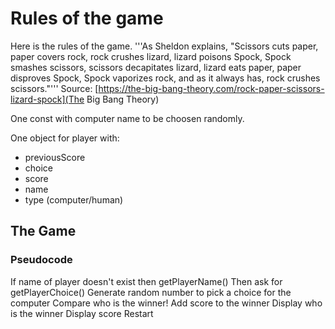 # Rules of the game

Here is the rules of the game.
'''As Sheldon explains, "Scissors cuts paper, paper covers rock, rock crushes lizard, lizard poisons Spock, Spock smashes scissors, scissors decapitates lizard, lizard eats paper, paper disproves Spock, Spock vaporizes rock, and as it always has, rock crushes scissors."'''
Source: [https://the-big-bang-theory.com/rock-paper-scissors-lizard-spock](The Big Bang Theory)

One const with computer name to be choosen randomly.

One object for player with:
* previousScore
* choice
* score
* name
* type (computer/human)

## The Game

### Pseudocode

If name of player doesn't exist then getPlayerName()
Then ask for getPlayerChoice()
Generate random number to pick a choice for the computer
Compare who is the winner!
Add score to the winner
Display who is the winner
Display score
Restart 